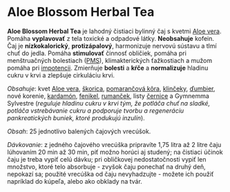 Aloe Blossom Herbal Tea
=======================

**Aloe Blossom Herbal Tea** je lahodný čistiaci bylinný čaj s kvetmi [Aloe
vera](/aloe-vera-bozsky-liek). Pomáha **vyplavovať** z tela toxické a odpadové
látky. **Neobsahuje** kofein. Čaj je **nízkokalorický**, **protizápalový**,
harmonizuje nervovú sústavu a tlmí chuť do jedla. Pomáha **stimulovať** činnosť
obličiek, pomáha pri menštruačných bolestiach ([PMS](/diagnozy/pms)),
klimakterických ťažkostiach a mužom pomáha pri
[impotencii](/diagnozy/impotencia). Zmierňuje **bolesti** a **kŕče** a
**normalizuje** hladinu cukru v krvi a zlepšuje cirkuláciu krvi.

*Obsahuje*: kvet [Aloe vera](/sip/p/aloe-vera/),
[škorica](/bylinky/skoricovnik-cejlonsky), [pomarančová
kôra](/sip/p/citronovnik-pomarancovy/),
[klinčeky](/sip/p/klincekovec-vonavy/),
[ďumbier](/bylinky/dumbier-lekarsky), nové korenie,
[kardamón](/sip/p/kardamovnik-malabarsky/),
[fenikel](/bylinky/fenikel-obycajny), [rumanček](/bylinky/rumancek-kamilkovy),
listy [černice](/sip/p/ostruzina-cernicova-ostruzina-krovita/) a
Gymnemma Sylvestre (*reguluje hladinu cukru v krvi tým, že potláča chuť na
sladké, potláča vstrebávanie cukru a podporuje tvorbu a regeneráciu
pankreatických buniek, ktoré produkujú inzulín*).

*Obsah*: 25 jednotlivo balených čajových vrecúšok.

*Dávkovanie*: z jedného čajového vrecúška pripravíte 1,75 litra až 2 litre čaju
lúhovaním 20 min až 30 min, piť možno horúci aj studený; na čistiaci účinok čaju
je treba vypiť celú dávku; pri obličkovej nedostatočnosti vypiť len množstvo,
ktoré telo absorbuje - zvyšok čaju ponechať na druhý deň, nepokazí sa; použité
vrecúška od čaju nevyhadzujte - možete ich použiť napríklad do kúpeľa, alebo ako
obklady na tvár.

